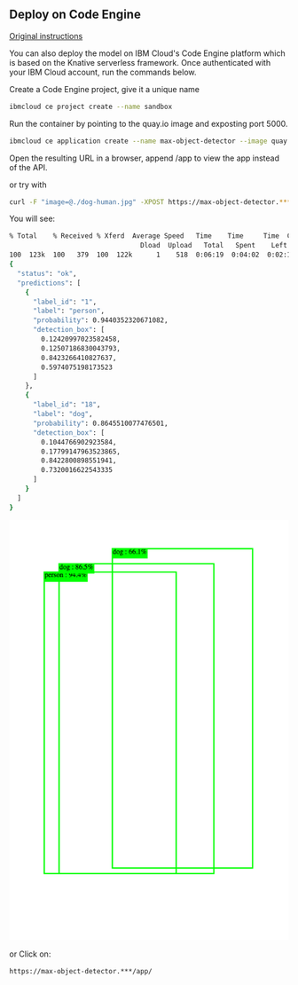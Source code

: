 ## Deploy on Code Engine

[Original instructions](https://hub.docker.com/r/codait/max-object-detector#deploy-on-code-engine)

You can also deploy the model on IBM Cloud's Code Engine platform which is based on the Knative serverless framework. Once authenticated with your IBM Cloud account, run the commands below.

Create a Code Engine project, give it a unique name

```bash
ibmcloud ce project create --name sandbox
```

Run the container by pointing to the quay.io image and exposting port 5000.

```bash
ibmcloud ce application create --name max-object-detector --image quay.io/codait/max-object-detector --port 5000
```

Open the resulting URL in a browser, append /app to view the app instead of the API.

or try with

```bash
curl -F "image=@./dog-human.jpg" -XPOST https://max-object-detector.*****/model/predict | jq
```

You will see:
```bash
% Total    % Received % Xferd  Average Speed   Time    Time     Time  Current
                                 Dload  Upload   Total   Spent    Left  Speed
100  123k  100   379  100  122k      1    518  0:06:19  0:04:02  0:02:17   108
{
  "status": "ok",
  "predictions": [
    {
      "label_id": "1",
      "label": "person",
      "probability": 0.9440352320671082,
      "detection_box": [
        0.12420997023582458,
        0.12507186830043793,
        0.8423266410827637,
        0.5974075198173523
      ]
    },
    {
      "label_id": "18",
      "label": "dog",
      "probability": 0.8645510077476501,
      "detection_box": [
        0.1044766902923584,
        0.17799147963523865,
        0.8422800898551941,
        0.7320016622543335
      ]
    }
  ]
}
```


![Alt text](./dog.png)

or 
Click on:

```bash
https://max-object-detector.***/app/
```
